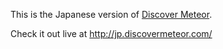 This is the Japanese version of [Discover Meteor](http://discovermeteor.com).

Check it out live at http://jp.discovermeteor.com/
